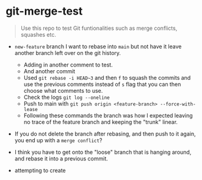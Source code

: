 # git-merge-test

>Use this repo to test Git funtionalities such as merge conflicts, squashes etc.

- `new-feature` branch I want to rebase into `main` but not have it leave another branch left over on the git history.
  - Adding in another comment to test.
  - And another commit
  - Used `git rebase -i HEAD~3` and then `f` to squash the commits and use the previous comments instead of `s` flag that you can then choose what comments to use.
  - Check the logs `git log --oneline`
  - Push to main with `git push origin <feature-branch> --force-with-lease`
  - Following these commands the branch was how I expected leaving no trace of the feature branch and keeping the "trunk" linear.

- If you do not delete the branch after rebasing, and then push to it again, you end up with a `merge conflict`?
- I think you have to get onto the "loose" branch that is hanging around, and rebase it into a previous commit.

- attempting to create
